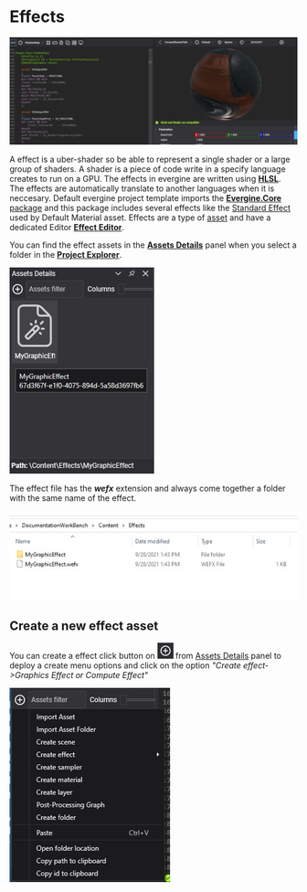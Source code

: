 # Effects

![Effects](images/effects.jpg)

A effect is a uber-shader so be able to represent a single shader or a large group of shaders. A shader is a piece of code write in a specify language creates to run on a GPU. The effects in evergine are written using [**HLSL**](https://docs.microsoft.com/en-us/windows/win32/direct3dhlsl/dx-graphics-hlsl-pguide). The effects are automatically translate to another languages when it is neccesary. Default evergine project template imports the [**Evergine.Core** package](../packages.md) and this package includes several effects like the [Standard Effect](../../graphics/effects.md) used by Default Material asset. Effects are a type of [asset](index.md) and have a dedicated Editor [**Effect Editor**]().

You can find the effect assets in the [**Assets Details**](../interface.md) panel when you select a folder in the [**Project Explorer**](../interface.md).

![Effect asset](images/effectAsset.jpg)

The effect file has the **_wefx_** extension and always come together a folder with the same name of the effect.

![Effect file](images/effectFile.jpg)

## Create a new effect asset
You can create a effect click button on ![Plus Icon](images/plusIcon.jpg) from [Assets Details](../interface.md) panel to deploy a create menu options and click on the option _"Create effect->Graphics Effect or Compute Effect"_

![Create new scene menu option](images/AssetsDetailsMenu.jpg)